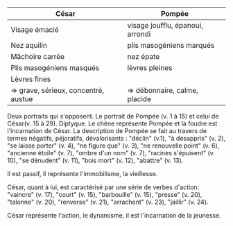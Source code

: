 | César                                | Pompée                           |
|--------------------------------------|----------------------------------|
| Visage émacié                        | visage joufflu, épanoui, arrondi |
| Nez aquilin                          | plis masogéniens marqués         |
| Mâchoire carrée                      | nez épate                        |
| Plis masogéniens masqués             | lèvres pleines                   |
| Lèvres fines                         |                                  |
| => grave, sérieux, concentré, austue | => débonnaire, calme, placide    |

Deux portraits qui s'opposent. Le portrait de Pompée (v. 1 à 15) et celui de César(v. 15 à 29).
Diptyque. Le chêne représente Pompée et la foudre est l'incarnation de César.
La description de Pompée se fait au travers de termes négatifs, péjoratifs, dévalorisants : "déclin" (v.1), "à désappris" (v. 2), "se laisse porter" (v. 4), "ne figure que" (v. 3), "ne renouvelle point" (v. 6), 
"ancienne étoile" (v. 7), "ombre d'un nom" (v. 7), "racines s'épuisent" (v. 10),
"se dénudent" (v. 11), "bois mort" (v. 12), "abattre" (v. 13).

Il est passif, il représente l'immobilisme, la vieillesse. 

César, quant à lui, est caractérisé par une série de verbes d'action: "vaincre" (v. 17),
"court" (v. 15), "barbouille" (v. 15), "presse" (v. 20), "talonne" (v. 20), "renverse" (v. 21),
"arrachent" (v. 23), "jaillir" (v. 24).

César représente l'action, le dynamisme, il est l'incarnation de la jeunesse.


